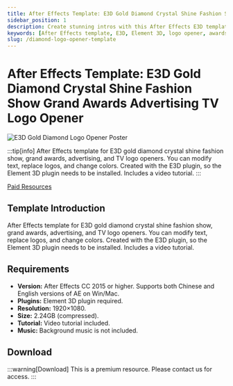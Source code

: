 ```yaml
---
title: After Effects Template: E3D Gold Diamond Crystal Shine Fashion Show Grand Awards Advertising TV Logo Opener
sidebar_position: 1
description: Create stunning intros with this After Effects E3D template featuring gold diamonds and crystals. Perfect for awards, fashion shows, and advertising. Customizable text, logo, and colors. Element 3D plugin required.
keywords: [After Effects template, E3D, Element 3D, logo opener, awards show, fashion show, advertising intro, gold diamond, crystal effect]
slug: /diamond-logo-opener-template
---
```

<!--Above is frontmatter Part-generate depend on content meet Google Seo, you need to balance automation efficiency with Google’s core ranking factors—especially E-E-A-T (Experience, Expertise, Authoritativeness, Trustworthiness), -->

<!--First Part-This is Title -->
# After Effects Template: E3D Gold Diamond Crystal Shine Fashion Show Grand Awards Advertising TV Logo Opener

<!--Second Part-This is First Banner -->
![E3D Gold Diamond Logo Opener Poster](/img/Epic-Gold-Logo-Reveal.jpg)

:::tip[info]
After Effects template for E3D gold diamond crystal shine fashion show, grand awards, advertising, and TV logo openers. You can modify text, replace logos, and change colors. Created with the E3D plugin, so the Element 3D plugin needs to be installed. Includes a video tutorial.
:::

[Paid Resources](https://wa.me/8613237610083)

## Template Introduction

After Effects template for E3D gold diamond crystal shine fashion show, grand awards, advertising, and TV logo openers. You can modify text, replace logos, and change colors. Created with the E3D plugin, so the Element 3D plugin needs to be installed. Includes a video tutorial.

## Requirements

*   **Version:** After Effects CC 2015 or higher. Supports both Chinese and English versions of AE on Win/Mac.
*   **Plugins:** Element 3D plugin required.
*   **Resolution:** 1920×1080.
*   **Size:** 2.24GB (compressed).
*   **Tutorial:** Video tutorial included.
*   **Music:** Background music is not included.

<!-- The Last Part-Download -->
## Download
:::warning[Download]
This is a premium resource. Please contact us for access.
:::

